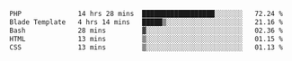 
<!--START_SECTION:waka-->

```txt
PHP              14 hrs 28 mins  ██████████████████░░░░░░░   72.24 %
Blade Template   4 hrs 14 mins   █████▒░░░░░░░░░░░░░░░░░░░   21.16 %
Bash             28 mins         ▓░░░░░░░░░░░░░░░░░░░░░░░░   02.36 %
HTML             13 mins         ▒░░░░░░░░░░░░░░░░░░░░░░░░   01.15 %
CSS              13 mins         ▒░░░░░░░░░░░░░░░░░░░░░░░░   01.13 %
```

<!--END_SECTION:waka-->
